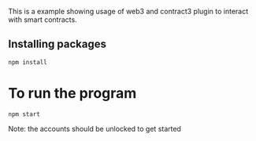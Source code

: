 This is a example showing usage of web3 and contract3 plugin to interact with smart contracts.

## Installing packages
`npm install`

# To run the program 
`npm start`

Note: the accounts should be unlocked to get started
